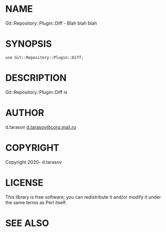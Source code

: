 # NAME

Git::Repository::Plugin::Diff - Blah blah blah

# SYNOPSIS

    use Git::Repository::Plugin::Diff;

# DESCRIPTION

Git::Repository::Plugin::Diff is

# AUTHOR

d.tarasov <d.tarasov@corp.mail.ru>

# COPYRIGHT

Copyright 2020- d.tarasov

# LICENSE

This library is free software; you can redistribute it and/or modify
it under the same terms as Perl itself.

# SEE ALSO
